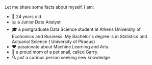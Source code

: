 Let me share some facts about myself. I am:

- 👶 24 years old.
- 📊 a Junior Data Analyst
- 🎓 a postgraduate Data Science student at Athens University of Economics and Business.
  My Bachelor's degree is in Statistics and Actuarial Science ( University of Piraeus)
- ♥️  passionate about Machine Learning and Arts.
- 🐌 a proud mom of a pet snail, called Garry.
- 🔍 just a curious person seeking new knowledge 

<!---
justdepie/justdepie is a ✨ special ✨ repository because its `README.md` (this file) appears on your GitHub profile.
You can click the Preview link to take a look at your changes.
--->
